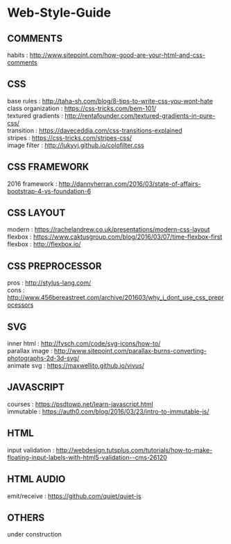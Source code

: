 # Web-Style-Guide

## COMMENTS
habits : http://www.sitepoint.com/how-good-are-your-html-and-css-comments  

## CSS
base rules : http://taha-sh.com/blog/8-tips-to-write-css-you-wont-hate  
class organization : https://css-tricks.com/bem-101/  
textured gradients : http://rentafounder.com/textured-gradients-in-pure-css/  
transition : https://daveceddia.com/css-transitions-explained  
stripes : https://css-tricks.com/stripes-css/  
image filter : http://lukyvj.github.io/colofilter.css  

## CSS FRAMEWORK
2016 framework : http://dannyherran.com/2016/03/state-of-affairs-bootstrap-4-vs-foundation-6  

## CSS LAYOUT
modern : https://rachelandrew.co.uk/presentations/modern-css-layout  
flexbox : https://www.caktusgroup.com/blog/2016/03/07/time-flexbox-first  
flexbox : http://flexbox.io/  

## CSS PREPROCESSOR
pros : http://stylus-lang.com/  
cons : http://www.456bereastreet.com/archive/201603/why_i_dont_use_css_preprocessors  

## SVG
inner html : http://fvsch.com/code/svg-icons/how-to/  
parallax image : http://www.sitepoint.com/parallax-burns-converting-photographs-2d-3d-svg/  
animate svg : https://maxwellito.github.io/vivus/  

## JAVASCRIPT
courses : https://psdtowp.net/learn-javascript.html  
immutable : https://auth0.com/blog/2016/03/23/intro-to-immutable-js/  

## HTML
input validation : http://webdesign.tutsplus.com/tutorials/how-to-make-floating-input-labels-with-html5-validation--cms-26120  

## HTML AUDIO
emit/receive : https://github.com/quiet/quiet-js  

## OTHERS
under construction  
